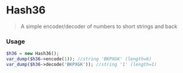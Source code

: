 # Hash36
> A simple encoder/decoder of numbers to short strings and back

### Usage

```php
$h36 = new Hash36();
var_dump($h36->encode(1)); //string 'BKPXGK' (length=6)
var_dump($h36->decode('BKPXGK')); //string '1' (length=1)
```
